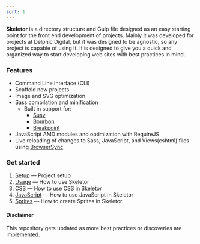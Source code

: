 ```yaml
---
sort: 1
---
```


**Skeletor** is a directory structure and Gulp file designed as an easy starting point for the front end development of projects. Mainly it was developed for projects at Delphic Digital, but it was designed to be agnostic, so any project is capable of using it. It is designed to give you a quick and organized way to start developing web sites with best practices in mind.

### Features

* Command Line Interface (CLI)
* Scaffold new projects
* Image and SVG optimization
* Sass compilation and minification
	* Built in support for:
		* [Susy](http://susy.oddbird.net/)
		* [Bourbon](http://bourbon.io/)
		* [Breakpoint](http://breakpoint-sass.com/)
* JavaScript AMD modules and optimization with RequireJS
* Live reloading of changes to Sass, JavaScript, and Views(cshtml) files using [BrowserSync](https://www.browsersync.io/)


### Get started

1. [Setup](setup) &mdash; Project setup
2. [Usage](usage) &mdash; How to use Skeletor
3. [CSS](css) &mdash; How to use CSS in Skeletor
4. [JavaScript](javascript) &mdash; How to use JavaScript in Skeletor
5. [Sprites](sprites) &mdash; How to create Sprites in Skeletor


#### Disclaimer
This repository gets updated as more best practices or discoveries are implemented.